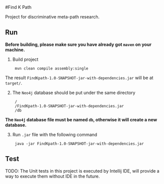 #Find K Path

Project for discriminative meta-path research.

## Run

**Before building, please make sure you have already got `maven` on your machine.**

1. Build project

        mvn clean compile assembly:single

The result `FindKpath-1.0-SNAPSHOT-jar-with-dependencies.jar` will be at `target/`.

2. The `Neo4j` database should be put under the same directory

        /
        /FindKpath-1.0-SNAPSHOT-jar-with-dependencies.jar
        /db

**The `Neo4j` database file must be named `db`, otherwise it will create a new database.**

3. Run `.jar` file with the following command

        java -jar FindKpath-1.0-SNAPSHOT-jar-with-dependencies.jar

## Test

TODO: The Unit tests in this project is executed by Intellij IDE, will provide a way to execute them without IDE in the future.


